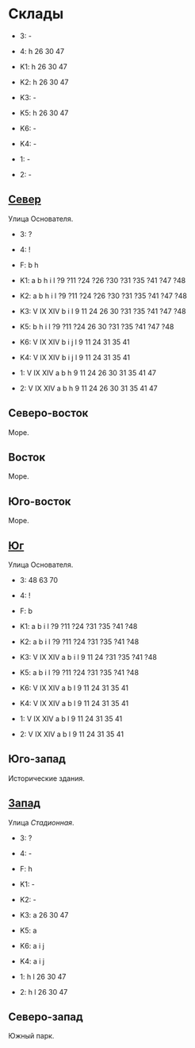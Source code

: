 # Склады

* 3:    -
* 4:    h   26  30  47
* K1:   h
        26  30  47
* K2:   h
        26  30  47
* K3:   -
* K5:   h
        26  30  47

* K6:   -
* K4:   -
* 1:    -
* 2:    -

## [Север](./11520040.md)

Улица Основателя.

* 3:    ?
* 4:    !
* F:    b   h
* K1:   a   b   h   i   l
        ?9  ?11 ?24 ?26 ?30 ?31 ?35 ?41 ?47 ?48
* K2:   a   b   h   i   l
        ?9  ?11 ?24 ?26 ?30 ?31 ?35 ?41 ?47 ?48
* K3:   V   IX  XIV
        b   i   l
        9   11  24  26  30  ?31 ?35 ?41 ?47 ?48
* K5:   b   h   i   l
        ?9  ?11 ?24 26  30  ?31 ?35 ?41 ?47 ?48

* K6:   V   IX  XIV
        b   i   j   l
        9   11  24  31  35  41
* K4:   V   IX  XIV
        b   i   j   l
        9   11  24  31  35  41
* 1:    V   IX  XIV
        a   b   h
        9   11  24  26  30  31  35  41  47
* 2:    V   IX  XIV
        a   b   h
        9   11  24  26  30  31  35  41  47

## Северо-восток

Море.

## Восток

Море.

## Юго-восток

Море.

## [Юг](./11520050.md)

Улица Основателя.

* 3:    48  63  70
* 4:    !
* F:    b
* K1:   a   b   i   l
        ?9  ?11 ?24 ?31 ?35 ?41 ?48
* K2:   a   b   i   l
        ?9  ?11 ?24 ?31 ?35 ?41 ?48
* K3:   V   IX  XIV
        a   b   i   l
        9   11  24  ?31 ?35 ?41 ?48
* K5:   a   b   i   l
        ?9  ?11 ?24 ?31 ?35 ?41 ?48

* K6:   V   IX  XIV
        a   b   l
        9   11  24  31  35  41
* K4:   V   IX  XIV
        a   b   l
        9   11  24  31  35  41
* 1:    V   IX  XIV
        a   b   l
        9   11  24  31  35  41
* 2:    V   IX  XIV
        a   b   l
        9   11  24  31  35  41

## Юго-запад

Исторические здания.

## [Запад](./510145.md)

Улица *Стадионная*.

* 3:    ?
* 4:    -
* F:    h
* K1:   -
* K2:   -
* K3:   a
        26  30  47
* K5:   a

* K6:   a   i   j
* K4:   a   i   j
* 1:    h   l
        26  30  47
* 2:    h   l
        26  30  47

## Северо-запад

Южный парк.
